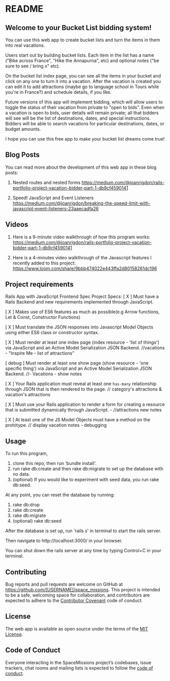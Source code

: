 # README


## Welcome to your Bucket List bidding system!

You can use this web app to create bucket lists and turn the items in them into real vacations.

Users start out by building bucket lists. Each item in the list has a name ("Bike across France", "Hike the Annapurna", etc) and optional notes ("be sure to see / bring x" etc).

On the bucket list index page, you can see all the items in your bucket and click on any one to turn it into a vacation. After the vacation is created you can edit it to add attractions (maybe go to language school in Tours while you're in France?) and schedule details, if you like.

Future versions of this app will implement bidding, which will allow users to toggle the status of their vacation from private to "open to bids". Even when a vacation is open to bids, user details will remain private; all that bidders will see will be the list of destinations, dates, and special instructions. Bidders will be able to search vacations for particular destinations, dates, or budget amounts.


I hope you can use this free app to make your bucket list dreams come true!


## Blog Posts

You can read more about the development of this web app in these blog posts:

1. Nested routes and nested forms
https://medium.com/@joanrigdon/rails-portfolio-project-vacation-bidder-part-1-db9cf4590141

2. Speed! JavaScript and Event Listeners
https://medium.com/@joanrigdon/breaking-the-speed-limit-with-javascript-event-listeners-23aaecadfa26



## Videos

1. Here is a 9-minute video walkthrough of how this program works:
https://medium.com/@joanrigdon/rails-portfolio-project-vacation-bidder-part-1-db9cf4590141

2. Here is a 4-minutes video walkthrough of the Javascript features I recently added to this project:
https://www.loom.com/share/9bbb474022e443ffa2d80158261dc196

## Project requirements

Rails App with JavaScript Frontend Spec
Project Specs:
[ X ] Must have a Rails Backend and new requirements implemented through JavaScript.

[ X ] Makes use of ES6 features as much as possible(e.g Arrow functions, Let & Const, Constructor Functions)

[ X ] Must translate the JSON responses into Javascript Model Objects using either ES6 class or constructor syntax.

[ X ] Must render at least one index page (index resource - 'list of things') via JavaScript and an Active Model Serialization JSON Backend. //vacations - "Inspire Me - list of attractions"

[ debug ] Must render at least one show page (show resource - 'one specific thing') via JavaScript and an Active Model Serialization JSON Backend. //- Vacations - show notes

[ X ] Your Rails application must reveal at least one `has-many` relationship through JSON that is then rendered to the page. // category's attractions & vacation's attractions

[ X ] Must use your Rails application to render a form for creating a resource that is submitted dynamically through JavaScript. - //attractions new notes

[ X ] At least one of the JS Model Objects must have a method on the prototype. // display vacation notes - debugging




## Usage

To run this program,
1. clone this repo, then run 'bundle install'.
2. run rake db:create and then rake db:migrate to set up the database with no data.
3. (optional) If you would like to experiment with seed data, you run rake db:seed.

At any point, you can reset the database by running:
1. rake db:drop
2. rake db:create
3. rake db:migrate
4. (optional) rake db:seed

After the database is set up, run 'rails s' in terminal to start the rails server.

Then navigate to http://localhost:3000/ in your browser.

You can shut down the rails server at any time by typing Control+C in your terminal.



## Contributing

Bug reports and pull requests are welcome on GitHub at https://github.com/[USERNAME]/space_missions. This project is intended to be a safe, welcoming space for collaboration, and contributors are expected to adhere to the [Contributor Covenant](http://contributor-covenant.org) code of conduct.


## License

The web app is available as open source under the terms of the [MIT License](https://opensource.org/licenses/MIT).


## Code of Conduct

Everyone interacting in the SpaceMissions project’s codebases, issue trackers, chat rooms and mailing lists is expected to follow the [code of conduct](https://github.com/[USERNAME]/space_missions/blob/master/CODE_OF_CONDUCT.md).
